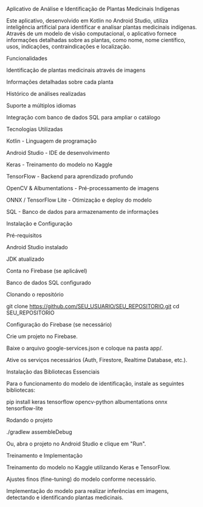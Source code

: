 Aplicativo de Análise e Identificação de Plantas Medicinais Indígenas

Este aplicativo, desenvolvido em Kotlin no Android Studio, utiliza inteligência artificial para identificar e analisar plantas medicinais indígenas. Através de um modelo de visão computacional, o aplicativo fornece informações detalhadas sobre as plantas, como nome, nome científico, usos, indicações, contraindicações e localização.

Funcionalidades

Identificação de plantas medicinais através de imagens

Informações detalhadas sobre cada planta

Histórico de análises realizadas

Suporte a múltiplos idiomas

Integração com banco de dados SQL para ampliar o catálogo

Tecnologias Utilizadas

Kotlin - Linguagem de programação

Android Studio - IDE de desenvolvimento

Keras - Treinamento do modelo no Kaggle

TensorFlow - Backend para aprendizado profundo

OpenCV & Albumentations - Pré-processamento de imagens

ONNX / TensorFlow Lite - Otimização e deploy do modelo

SQL - Banco de dados para armazenamento de informações

Instalação e Configuração

Pré-requisitos

Android Studio instalado

JDK atualizado

Conta no Firebase (se aplicável)

Banco de dados SQL configurado

Clonando o repositório

git clone https://github.com/SEU_USUARIO/SEU_REPOSITORIO.git
cd SEU_REPOSITORIO

Configuração do Firebase (se necessário)

Crie um projeto no Firebase.

Baixe o arquivo google-services.json e coloque na pasta app/.

Ative os serviços necessários (Auth, Firestore, Realtime Database, etc.).

Instalação das Bibliotecas Essenciais

Para o funcionamento do modelo de identificação, instale as seguintes bibliotecas:

pip install keras tensorflow opencv-python albumentations onnx tensorflow-lite

Rodando o projeto

./gradlew assembleDebug

Ou, abra o projeto no Android Studio e clique em "Run".

Treinamento e Implementação

Treinamento do modelo no Kaggle utilizando Keras e TensorFlow.

Ajustes finos (fine-tuning) do modelo conforme necessário.

Implementação do modelo para realizar inferências em imagens, detectando e identificando plantas medicinais.
